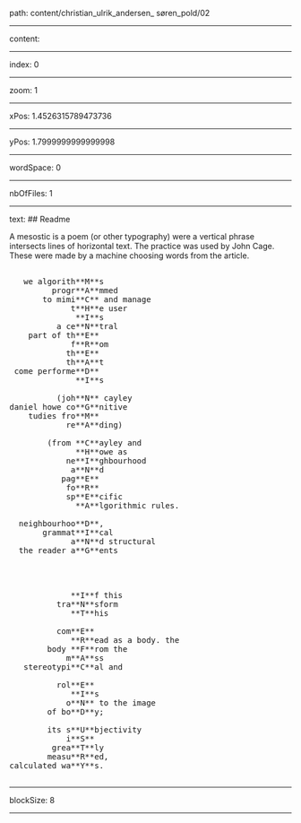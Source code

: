 path: content/christian_ulrik_andersen_ søren_pold/02

----

content: 

----

index: 0

----

zoom: 1

----

xPos: 1.4526315789473736

----

yPos: 1.7999999999999998

----

wordSpace: 0

----

nbOfFiles: 1

----

text: ## Readme

A mesostic is a poem (or other typography) were a vertical phrase intersects lines of horizontal text. The practice was used by John Cage. These were made by a machine choosing words from the article.

<pre>

   we algorith**M**s
         progr**A**mmed
       to mimi**C** and manage
             t**H**e user
              **I**s
          a ce**N**tral
    part of th**E**
             f**R**om
            th**E**
            th**A**t
 come performe**D**
              **I**s

          (joh**N** cayley
daniel howe co**G**nitive
    tudies fro**M**
            re**A**ding)

        (from **C**ayley and
              **H**owe as
            ne**I**ghbourhood
             a**N**d
           pag**E**
            fo**R**
            sp**E**cific
              **A**lgorithmic rules.

  neighbourhoo**D**,
       grammat**I**cal
             a**N**d structural
  the reader a**G**ents




             **I**f this          tra**N**sform             **T**his                       com**E**             **R**ead as a body. the        body **F**rom the            m**A**ss   stereotypi**C**al and                    rol**E**             **I**s            o**N** to the image        of bo**D**y;                its s**U**bjectivity            i**S**         grea**T**ly        measu**R**ed,calculated wa**Y**s.

</pre>

----

blockSize: 8

----

